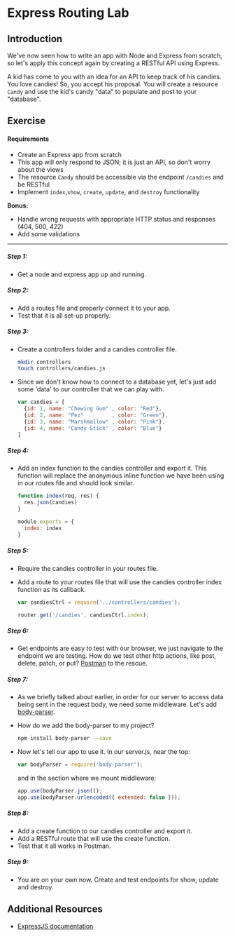 # Express Routing Lab

## Introduction

We've now seen how to write an app with Node and Express from scratch, so let's apply this concept again by creating a RESTful API using Express.

A kid has come to you with an idea for an API to keep track of his candies. You love candies!  So, you accept his proposal. You will create a resource `Candy` and use the kid's candy "data" to populate and post to your "database". 

## Exercise

#### Requirements

- Create an Express app from scratch
- This app will only respond to JSON; it is just an API, so don't worry about the views
- The resource `Candy` should be accessible via the endpoint `/candies` and be RESTful
- Implement `index`,`show`, `create`, `update`, and `destroy` functionality

**Bonus:**

- Handle wrong requests with appropriate HTTP status and responses (404, 500, 422)
- Add some validations

---

##### Step 1:

- Get a node and express app up and running.

##### Step 2:

- Add a routes file and properly connect it to your app.
- Test that it is all set-up properly.

##### Step 3:

- Create a controllers folder and a candies controller file.

	```bash
	mkdir controllers
	touch controllers/candies.js
	```
	
- Since we don't know how to connect to a database yet, let's just add some 'data' to our controller that we can play with.

	```js
	var candies = [
	  {id: 1, name: "Chewing Gum" , color: "Red"},
	  {id: 2, name: "Pez"         , color: "Green"},
	  {id: 3, name: "Marshmallow" , color: "Pink"},
	  {id: 4, name: "Candy Stick" , color: "Blue"}
	]
	```
	
##### Step 4:

- Add an index function to the candies controller and export it. This function will replace the anonymous inline function we have been using in our routes file and should look similar.
	
	```js
	function index(req, res) {
	  res.json(candies)
	}
	
	module.exports = {
	  index: index
	}
	```

##### Step 5:

- Require the candies controller in your routes file.
- Add a route to your routes file that will use the candies controller index function as its callback.

	```js
	var candiesCtrl = require('../controllers/candies');
	
	router.get('/candies', candiesCtrl.index);
	```

##### Step 6:

- Get endpoints are easy to test with our browser, we just navigate to the endpoint we are testing. How do we test other http actions, like post, delete, patch, or put?  [Postman](https://www.getpostman.com/) to the rescue.

##### Step 7:

- As we briefly talked about earlier, in order for our server to access data being sent in the request body, we need some middleware. Let's add [body-parser](https://www.npmjs.com/package/body-parser).
- How do we add the body-parser to my project?

	```bash
	npm install body-parser --save
	```

- Now let's tell our app to use it. In our server.js, near the top:
	
	```js
	var bodyParser = require('body-parser');
	```

	and in the section where we mount middleware:

	```js
	app.use(bodyParser.json());
	app.use(bodyParser.urlencoded({ extended: false }));
	```
	
##### Step 8:

- Add a create function to our candies controller and export it.
- Add a RESTful route that will use the create function.
- Test that it all works in Postman.

##### Step 9:

- You are on your own now. Create and test endpoints for show, update and destroy.


## Additional Resources

- [ExpressJS documentation](http://expressjs.com/4x/api.html)